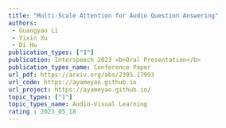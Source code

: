 ```yaml
---  
title: "Multi-Scale Attention for Audio Question Answering"  
authors:  
 - Guangyao Li
 - Yixin Xu
 - Di Hu
publication_types: ["1"]  
publication: Interspeech 2023 <b>Oral Presentation</b> 
publication_types_name: Conference Paper  
url_pdf: https://arxiv.org/abs/2305.17993
url_code: https://ayameyao.github.io
url_project: https://ayameyao.github.io/
topic_types: ["1"]
topic_types_name: Audio-Visual Learning
rating : 2023_05_18
---  
```

